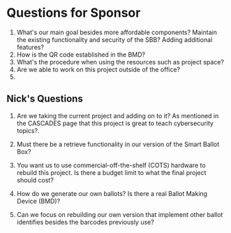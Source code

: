 # Questions for Sponsor
1. What's our main goal besides more affordable components?  Maintain the existing functionality and security of the SBB? 
   Adding additional features? 
2. How is the QR code established in the BMD?
3. What's the procedure when using the resources such as project space?
4. Are we able to work on this project outside of the office?
5. 


## Nick's Questions
1. Are we taking the current project and adding on to it? As mentioned in the CASCADES page that this project is great to teach cybersecurity topics?.

2. Must there be a retrieve functionality in our version of the Smart Ballot Box?

3. You want us to use commercial-off-the-shelf (COTS) hardware to rebuild this project. Is there a budget limit to what the final project should cost?

4. How do we generate our own ballots? Is there a real Ballot Making Device (BMD)?

5. Can we focus on rebuilding our own version that implement other ballot identifies besides the barcodes previously use?
